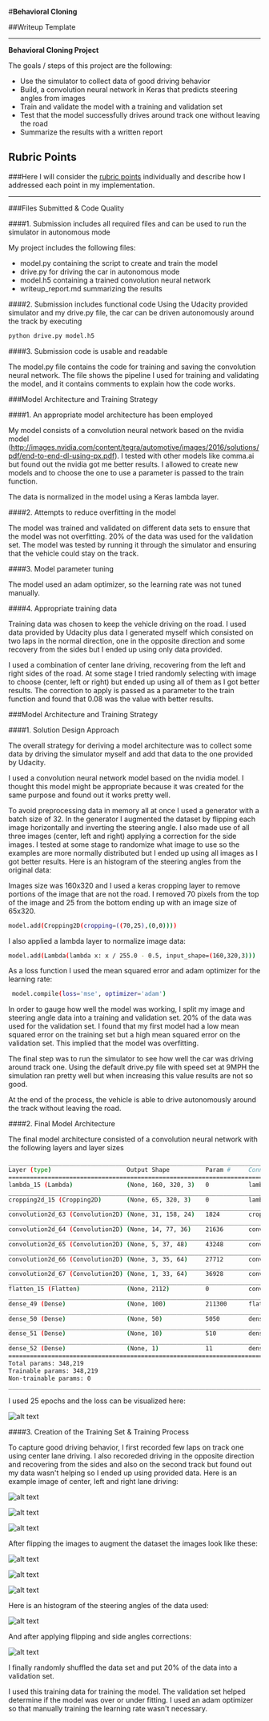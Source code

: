 #**Behavioral Cloning** 

##Writeup Template

---

**Behavioral Cloning Project**

The goals / steps of this project are the following:
* Use the simulator to collect data of good driving behavior
* Build, a convolution neural network in Keras that predicts steering angles from images
* Train and validate the model with a training and validation set
* Test that the model successfully drives around track one without leaving the road
* Summarize the results with a written report


[//]: # (Image References)

[image1]: ./img/hist1.png "Histogram 1"
[image2]: ./img/hist2.png "Histogram 2"
[image3]: ./img/hist3.png "Histogram 3"
[image4]: ./img/hist4.png "Histogram 4"
[image5]: ./img/center1.png "Center Image"
[image6]: ./img/right1.png "Right Image"
[image7]: ./img/left.png "Left Image"
[image8]: ./img/center_inverted1.png "Center Inverted Image"
[image9]: ./img/right_inverted1.png "Right Inverted Image"
[image10]: ./img/left_inverted.png "Left Inverted Image"
[image11]: ./img/loss1.png "Loss"

## Rubric Points
###Here I will consider the [rubric points](https://review.udacity.com/#!/rubrics/432/view) individually and describe how I addressed each point in my implementation.  

---
###Files Submitted & Code Quality

####1. Submission includes all required files and can be used to run the simulator in autonomous mode

My project includes the following files:
* model.py containing the script to create and train the model
* drive.py for driving the car in autonomous mode
* model.h5 containing a trained convolution neural network 
* writeup_report.md summarizing the results

####2. Submission includes functional code
Using the Udacity provided simulator and my drive.py file, the car can be driven autonomously around the track by executing 
```sh
python drive.py model.h5
```

####3. Submission code is usable and readable

The model.py file contains the code for training and saving the convolution neural network. The file shows the pipeline I used for training and validating the model, and it contains comments to explain how the code works.

###Model Architecture and Training Strategy

####1. An appropriate model architecture has been employed

My model consists of a convolution neural network based on the nvidia model (http://images.nvidia.com/content/tegra/automotive/images/2016/solutions/pdf/end-to-end-dl-using-px.pdf). I tested with other models like comma.ai but found out the nvidia got me better results. 
I allowed to create new models and to choose the one to use a parameter is passed to the train function.

The data is normalized in the model using a Keras lambda layer.

####2. Attempts to reduce overfitting in the model

The model was trained and validated on different data sets to ensure that the model was not overfitting. 20% of the data was used for the validation set.
The model was tested by running it through the simulator and ensuring that the vehicle could stay on the track.

####3. Model parameter tuning

The model used an adam optimizer, so the learning rate was not tuned manually.

####4. Appropriate training data

Training data was chosen to keep the vehicle driving on the road. I used data provided by Udacity plus data I generated myself which consisted on two laps in the normal direction, one in the opposite direction and some recovery from the sides but I ended up using only data provided.

I used a combination of center lane driving, recovering from the left and right sides of the road. At some stage I tried randomly selecting with image to choose (center, left or right) but ended up using all of them as I got better results. The correction to apply is passed as a parameter to the train function and found that 0.08 was the value with better results.

###Model Architecture and Training Strategy

####1. Solution Design Approach

The overall strategy for deriving a model architecture was to collect some data by driving the simulator myself and add that data to the one provided by Udacity.

I used a convolution neural network model based on the nvidia model. I thought this model might be appropriate because it was created for the same purpose and found out it works pretty well.

To avoid preprocessing data in memory all at once I used a generator with a batch size of 32. In the generator I augmented the dataset by flipping each image horizontally and inverting the steering angle. I also made use of all three images (center, left and right) applying a correction for the side images. I tested at some stage to randomize what image to use so the examples are more normally distributed but I ended up using all images as I got better results.
Here is an histogram of the steering angles from the original data:


Images size was 160x320 and I used a keras cropping layer to remove portions of the image that are not the road. I removed 70 pixels from the top of the image and 25 from the bottom ending up with an image size of 65x320. 
```sh
model.add(Cropping2D(cropping=((70,25),(0,0))))
```

I also applied a lambda layer to normalize image data:
```sh
model.add(Lambda(lambda x: x / 255.0 - 0.5, input_shape=(160,320,3)))
```

As a loss function I used the mean squared error and adam optimizer for the learning rate:
```sh
 model.compile(loss='mse', optimizer='adam')
```

In order to gauge how well the model was working, I split my image and steering angle data into a training and validation set. 20% of the data was used for the validation set. I found that my first model had a low mean squared error on the training set but a high mean squared error on the validation set. This implied that the model was overfitting. 

The final step was to run the simulator to see how well the car was driving around track one. Using the default drive.py file with speed set at 9MPH the simulation ran pretty well but when increasing this value results are not so good.

At the end of the process, the vehicle is able to drive autonomously around the track without leaving the road.

####2. Final Model Architecture

The final model architecture consisted of a convolution neural network with the following layers and layer sizes 

```sh
____________________________________________________________________________________________________
Layer (type)                     Output Shape          Param #     Connected to                     
====================================================================================================
lambda_15 (Lambda)               (None, 160, 320, 3)   0           lambda_input_15[0][0]            
____________________________________________________________________________________________________
cropping2d_15 (Cropping2D)       (None, 65, 320, 3)    0           lambda_15[0][0]                  
____________________________________________________________________________________________________
convolution2d_63 (Convolution2D) (None, 31, 158, 24)   1824        cropping2d_15[0][0]              
____________________________________________________________________________________________________
convolution2d_64 (Convolution2D) (None, 14, 77, 36)    21636       convolution2d_63[0][0]           
____________________________________________________________________________________________________
convolution2d_65 (Convolution2D) (None, 5, 37, 48)     43248       convolution2d_64[0][0]           
____________________________________________________________________________________________________
convolution2d_66 (Convolution2D) (None, 3, 35, 64)     27712       convolution2d_65[0][0]           
____________________________________________________________________________________________________
convolution2d_67 (Convolution2D) (None, 1, 33, 64)     36928       convolution2d_66[0][0]           
____________________________________________________________________________________________________
flatten_15 (Flatten)             (None, 2112)          0           convolution2d_67[0][0]           
____________________________________________________________________________________________________
dense_49 (Dense)                 (None, 100)           211300      flatten_15[0][0]                 
____________________________________________________________________________________________________
dense_50 (Dense)                 (None, 50)            5050        dense_49[0][0]                   
____________________________________________________________________________________________________
dense_51 (Dense)                 (None, 10)            510         dense_50[0][0]                   
____________________________________________________________________________________________________
dense_52 (Dense)                 (None, 1)             11          dense_51[0][0]                   
====================================================================================================
Total params: 348,219
Trainable params: 348,219
Non-trainable params: 0
____________________________________________________________________________________________________
```

I used 25 epochs and the loss can be visualized here:


![alt text][image11]

####3. Creation of the Training Set & Training Process

To capture good driving behavior, I first recorded few laps on track one using center lane driving. I also recoreded driving in the opposite direction and recovering from the sides and also on the second track but found out my data wasn't helping so I ended up using provided data. Here is an example image of center, left and right lane driving:

![alt text][image5]


![alt text][image6]


![alt text][image7]

After flipping the images to augment the dataset the images look like these:

![alt text][image8]


![alt text][image9]


![alt text][image10]


Here is an histogram of the steering angles of the data used:


![alt text][image1]

And after applying flipping and side angles corrections:


![alt text][image4]


I finally randomly shuffled the data set and put 20% of the data into a validation set. 

I used this training data for training the model. The validation set helped determine if the model was over or under fitting. I used an adam optimizer so that manually training the learning rate wasn't necessary.
